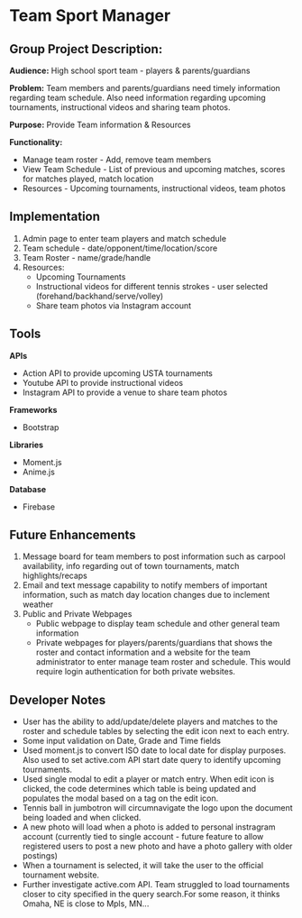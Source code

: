 # Team Sport Manager

## Group Project Description: ##

**Audience:**
High school sport team - players & parents/guardians

**Problem:**
Team members and parents/guardians need timely information regarding team schedule.  Also need information regarding upcoming tournaments, instructional videos and sharing team photos.

**Purpose:**
Provide Team information & Resources

**Functionality:**
* Manage team roster - Add, remove team members
* View Team Schedule - List of previous and upcoming matches, scores for matches played, match location
* Resources - Upcoming tournaments, instructional videos, team photos

## Implementation ##

1. Admin page to enter team players and match schedule
1. Team schedule - date/opponent/time/location/score
1. Team Roster - name/grade/handle
1. Resources: 
   * Upcoming Tournaments
   * Instructional videos for different tennis strokes - user selected (forehand/backhand/serve/volley)
   * Share team photos via Instagram account

## Tools ##

**APIs**
* Action API to provide upcoming USTA tournaments
* Youtube API to provide instructional videos
* Instagram API to provide a venue to share team photos

**Frameworks**
* Bootstrap

**Libraries**
* Moment.js
* Anime.js

**Database**
* Firebase

## Future Enhancements ##

1. Message board for team members to post information such as carpool availability, info regarding out of town tournaments, match highlights/recaps
1. Email and text message capability to notify members of important information, such as match day location changes due to inclement weather
1. Public and Private Webpages
   * Public webpage to display team schedule and other general team information
   * Private webpages for players/parents/guardians that shows the roster and contact information and a website for the team administrator to enter manage team roster and schedule. This would require login authentication for both private websites.


## Developer Notes ##

* User has the ability to add/update/delete players and matches to the roster and schedule tables by selecting the edit icon next to each entry.
* Some input validation on Date, Grade and Time fields
* Used moment.js to convert ISO date to local date for display purposes. Also used to set active.com API start date query to identify upcoming tournaments.
* Used single modal to edit a player or match entry. When edit icon is clicked, the code determines which table is being updated and populates the modal based on a tag on the edit icon.
* Tennis ball in jumbotron will circumnavigate the logo upon the document being loaded and when clicked.
* A new photo will load when a photo is added to personal instragram account (currently tied to single account - future feature to allow registered users to post a new photo and have a photo gallery with older postings)
* When a tournament is selected, it will take the user to the official tournament website.
* Further investigate active.com API. Team struggled to load tournaments closer to city specified in the query search.For some reason, it thinks Omaha, NE is close to Mpls, MN...
